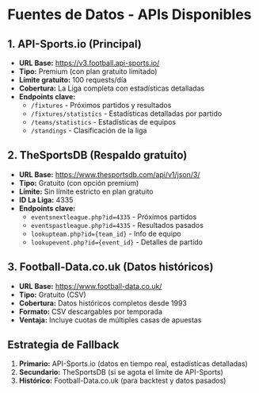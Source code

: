 # Fuentes de Datos - APIs Disponibles

## 1. API-Sports.io (Principal)
- **URL Base:** https://v3.football.api-sports.io/
- **Tipo:** Premium (con plan gratuito limitado)
- **Límite gratuito:** 100 requests/día
- **Cobertura:** La Liga completa con estadísticas detalladas
- **Endpoints clave:**
  - `/fixtures` - Próximos partidos y resultados
  - `/fixtures/statistics` - Estadísticas detalladas por partido
  - `/teams/statistics` - Estadísticas de equipos
  - `/standings` - Clasificación de la liga

## 2. TheSportsDB (Respaldo gratuito)
- **URL Base:** https://www.thesportsdb.com/api/v1/json/3/
- **Tipo:** Gratuito (con opción premium)
- **Límite:** Sin límite estricto en plan gratuito
- **ID La Liga:** 4335
- **Endpoints clave:**
  - `eventsnextleague.php?id=4335` - Próximos partidos
  - `eventspastleague.php?id=4335` - Resultados pasados
  - `lookupteam.php?id={team_id}` - Info de equipo
  - `lookupevent.php?id={event_id}` - Detalles de partido

## 3. Football-Data.co.uk (Datos históricos)
- **URL Base:** https://www.football-data.co.uk/
- **Tipo:** Gratuito (CSV)
- **Cobertura:** Datos históricos completos desde 1993
- **Formato:** CSV descargables por temporada
- **Ventaja:** Incluye cuotas de múltiples casas de apuestas

## Estrategia de Fallback

1. **Primario:** API-Sports.io (datos en tiempo real, estadísticas detalladas)
2. **Secundario:** TheSportsDB (si se agota el límite de API-Sports)
3. **Histórico:** Football-Data.co.uk (para backtest y datos pasados)

